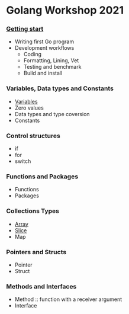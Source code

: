# Golang Workshop 2021

### [Getting start](https://github.com/up1/course-go-2021/tree/main/demo/hello)
* Writing first Go program
* Development workflows
  * Coding
  * Formatting, Lining, Vet
  * Testing and benchmark
  * Build and install

### Variables, Data types and Constants
* [Variables](https://github.com/up1/course-go-2021/tree/main/demo/variables)
* Zero values
* Data types and type coversion
* Constants

### Control structures
* if
* for
* switch

### Functions and Packages
* Functions
* Packages

### Collections Types
* [Array](https://github.com/up1/course-go-2021/tree/main/demo/array)
* [Slice](https://github.com/up1/course-go-2021/tree/main/demo/slice)
* Map

### Pointers and Structs
* Pointer
* Struct

### Methods and Interfaces
* Method :: function with a receiver argument
* Interface

